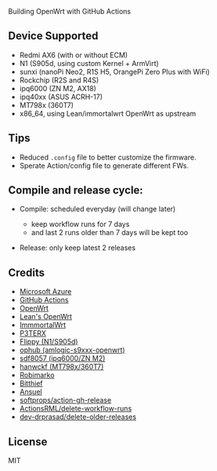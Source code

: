 Building OpenWrt with GitHub Actions

## Device Supported

- Redmi AX6 (with or without ECM)
- N1 (S905d, using custom Kernel + ArmVirt)
- sunxi (nanoPi Neo2, R1S H5, OrangePi Zero Plus with WiFi)
- Rockchip (R2S and R4S)
- ipq6000 (ZN M2, AX18)
- ipq40xx (ASUS ACRH-17)
- MT798x (360T7)
- x86_64, using Lean/immortalwrt OpenWrt as upstream

## Tips

- Reduced `.config` file to better customize the firmware.
- Sperate Action/config file to generate different FWs.


## Compile and release cycle:

- Compile: scheduled everyday (will change later)
  - keep workflow runs for 7 days
  - and last 2 runs older than 7 days will be kept too

- Release: only keep latest 2 releases


## Credits

- [Microsoft Azure](https://azure.microsoft.com)
- [GitHub Actions](https://github.com/features/actions)
- [OpenWrt](https://github.com/openwrt/openwrt)
- [Lean's OpenWrt](https://github.com/coolsnowwolf/lede)
- [ImmmortalWrt](https://immortalwrt.org/)
- [P3TERX](https://github.com/P3TERX/Actions-OpenWrt)
- [Flippy (N1/S905d)](https://github.com/unifreq/openwrt_packit)
- [ophub (amlogic-s9xxx-openwrt)](https://github.com/ophub/amlogic-s9xxx-openwrt)
- [sdf8057 (ipq6000/ZN M2)](https://github.com/sdf8057/ipq6000)
- [hanwckf (MT798x/360T7)](https://github.com/hanwckf/immortalwrt-mt798x)
- [Robimarko](https://github.com/robimarko/openwrt/tree/ipq807x-5.15-pr)
- [Bitthief](https://github.com/bitthief/openwrt/commits/ipq807x-5.15)
- [Ansuel](https://github.com/Ansuel/openwrt/commits/ipq807x-5.15-pr-wifi-offload)
- [softprops/action-gh-release](https://github.com/softprops/action-gh-release)
- [ActionsRML/delete-workflow-runs](https://github.com/ActionsRML/delete-workflow-runs)
- [dev-drprasad/delete-older-releases](https://github.com/dev-drprasad/delete-older-releases)



## License
MIT
